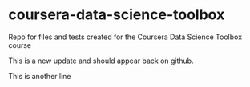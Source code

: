 # coursera-data-science-toolbox
Repo for files and tests created for the Coursera Data Science Toolbox course

This is a new update and should appear back on github.

This is another line